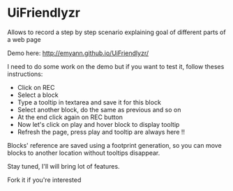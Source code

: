 UiFriendlyzr
============

Allows to record a step by step scenario explaining goal of different parts of a web page

Demo here: http://emyann.github.io/UiFriendlyzr/

I need to do some work on the demo but if you want to test it, follow theses instructions:
- Click on REC
- Select a block
- Type a tooltip in textarea and save it for this block
- Select another block, do the same as previous and so on
- At the end click again on REC button
- Now let's click on play and hover block to display tooltip
- Refresh the page, press play and tooltip are always here !!

Blocks' reference are saved using a footprint generation, so you can move blocks to another location without tooltips disappear.

Stay tuned, I'll will bring lot of features.

Fork it if you're interested
